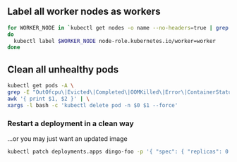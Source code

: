 ## Label all worker nodes as workers

```sh
for WORKER_NODE in `kubectl get nodes -o name --no-headers=true | grep -v control`
do 
  kubectl label $WORKER_NODE node-role.kubernetes.io/worker=worker
done
```

## Clean all unhealthy pods

```bash
kubectl get pods -A \ 
grep -E "OutOfcpu\|Evicted\|Completed\|OOMKilled\|Error\|ContainerStatusUnknown\|Unknown\|Terminating" | \
awk '{ print $1, $2 }' | \
xargs -l bash -c 'kubectl delete pod -n $0 $1 --force'
```

### Restart a deployment in a clean way

...or you may just want an updated image

```bash
kubectl patch deployments.apps dingo-foo -p '{ "spec": { "replicas": 0 } }'; sleep 1; kubectl patch deployments.apps dingo-foo -p '{ "spec": { "replicas": 1 } }'
```